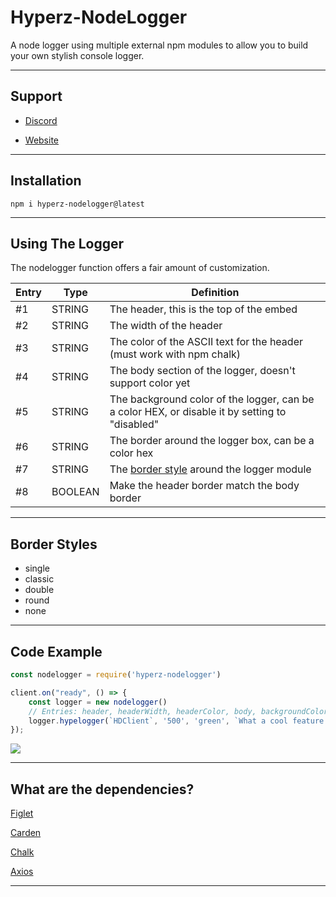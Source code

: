 # Hyperz-NodeLogger
A node logger using multiple external npm modules to allow you to build your own stylish console logger.

---

## Support

* [Discord](https://hyperz.net/discord)

* [Website](https://hyperz.net/)

---

## Installation

`npm i hyperz-nodelogger@latest`

---

## Using The Logger

The nodelogger function offers a fair amount of customization.

| Entry        | Type | Definition | 
|----------------|---------------|---------------|
| #1   | STRING  | The header, this is the top of the embed
| #2   | STRING  | The width of the header
| #3   | STRING  | The color of the ASCII text for the header (must work with npm chalk)
| #4   | STRING  | The body section of the logger, doesn't support color yet
| #5   | STRING  | The background color of the logger, can be a color HEX, or disable it by setting to "disabled"
| #6   | STRING  | The border around the logger box, can be a color hex
| #7   | STRING  | The [border style](#border-styles) around the logger module
| #8   | BOOLEAN  | Make the header border match the body border

---

## Border Styles

- single
- classic
- double
- round
- none

---

## Code Example

```js
const nodelogger = require('hyperz-nodelogger')

client.on("ready", () => {
    const logger = new nodelogger()
    // Entries: header, headerWidth, headerColor, body, backgroundColor, borderColor, borderStyle, fullBorders
    logger.hypelogger(`HDClient`, '500', 'green', `What a cool feature for a node module!\n\nPretty dank ngl`, 'disabled', 'green', 'single', false)
});
```

![](https://cdn.hyperz.dev/zqo6whvs.png)

---

## What are the dependencies?

[Figlet](https://www.npmjs.com/package/figlet)

[Carden](https://www.npmjs.com/package/carden/v/3.0.0)

[Chalk](https://www.npmjs.com/package/chalk)

[Axios](https://www.npmjs.com/package/axios)

---
